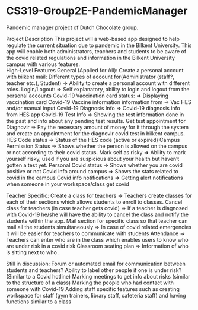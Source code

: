 # CS319-Group2E-PandemicManager
Pandemic manager project of Dutch Chocolate group.

Project Description
This project will a web-based app designed to help regulate the current situation due to pandemic in the Bilkent University. This app will enable both administrators, teachers and students to be aware of the covid related regulations and information in the Bilkent University campus with various features.  
High-Level Features
General (Applied for All):
Create a personal account with bilkent mail: Different types of account for(Administrator (staff?, teacher etc.), Student)
⇒ Ability to create a personal account with different roles.
Login/Logout:
⇒ Self explanatory, ability to login and logout from the personal accounts
Covid-19 Vaccination card status:
⇒ Displaying vaccination card
Covid-19 Vaccine information information from
⇒ Vac HES and/or manual input
Covid-19 Diagnosis Info
⇒ Covid-19 diagnosis info from HES app
Covid-19 Test Info
⇒ Showing the test information done in the past and info about any pending test results.
Get test appointment for Diagnovir 
⇒ Pay the necessary amount of money for it through the system and create an appointment for the diagnovir covid test in bilkent campus.
HES Code status
⇒ Status of the HES code (active or expired)
Campus Permission Status
⇒ Shows whether the person is allowed on the campus or not according to their covid status.
Mark self as risky
⇒ Ability to mark yourself risky, used if you are suspicious about your health but haven’t gotten a test yet.
Personal Covid status
⇒ Shows whether you are covid positive or not
Covid info around campus
⇒ Shows the stats related to covid in the campus
Covid info notifications
⇒ Getting alert notifications when someone in your workspace/class get covid

Teacher Specific: 
Create a class for teachers
⇒ Teachers create classes for each of their sections which allows students to enroll to classes.
Cancel class for teachers (in case teacher gets covid)
⇒ If a teacher is diagnosed with Covid-19 he/she will have the ability to cancel the class and notify the students within the app. 
Mail section for specific class so that teacher can mail all the students simultaneously
⇒ In case of covid related emergencies it will be easier for teachers to communicate with students
Attendance
⇒ Teachers can enter who are in the class which enables users to know who are under risk in a covid risk
Classroom seating plan
⇒ Information of who is sitting next to who .

Still in discussion:
Forum or automated email for communication between students and teachers?
Ability to label other people if one is under risk? (Similar to a Covid hotline)
Marking meetings to get info about risks (similar to the structure of a class)
Marking the people who had contact with someone with Covid-19 
Adding staff specific features such as creating workspace for staff (gym trainers, library staff, cafeteria staff) and having functions similar to a class

